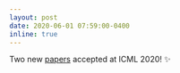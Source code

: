 ```yaml
---
layout: post
date: 2020-06-01 07:59:00-0400
inline: true
---
```


Two new [papers](/publications) accepted at ICML 2020! :sparkles:
